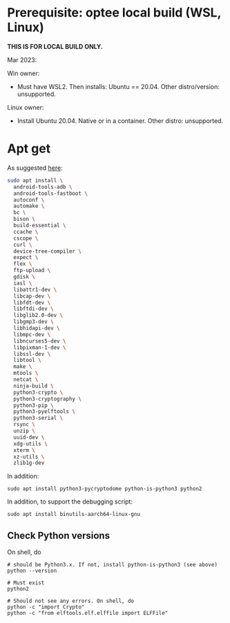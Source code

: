 # Prerequisite: optee local build (WSL, Linux)

**THIS IS FOR LOCAL BUILD ONLY.**

Mar 2023:

Win owner: 

* Must have WSL2. Then installs: Ubuntu == 20.04. Other distro/version: unsupported. 

Linux owner: 

* Install Ubuntu 20.04. Native or in a container. Other distro: unsupported. 

# Apt get

As suggested [here](https://optee.readthedocs.io/en/latest/building/prerequisites.html): 

```bash
sudo apt install \
  android-tools-adb \
  android-tools-fastboot \
  autoconf \
  automake \
  bc \
  bison \
  build-essential \
  ccache \
  cscope \
  curl \
  device-tree-compiler \
  expect \
  flex \
  ftp-upload \
  gdisk \
  iasl \
  libattr1-dev \
  libcap-dev \
  libfdt-dev \
  libftdi-dev \
  libglib2.0-dev \
  libgmp3-dev \
  libhidapi-dev \
  libmpc-dev \
  libncurses5-dev \
  libpixman-1-dev \
  libssl-dev \
  libtool \
  make \
  mtools \
  netcat \
  ninja-build \
  python3-crypto \
  python3-cryptography \
  python3-pip \
  python3-pyelftools \
  python3-serial \
  rsync \
  unzip \
  uuid-dev \
  xdg-utils \
  xterm \
  xz-utils \
  zlib1g-dev
```

In addition: 
```
sudo apt install python3-pycryptodome python-is-python3 python2
```

In addition, to support the debugging script: 

```
sudo apt install binutils-aarch64-linux-gnu
```

## Check Python versions 

On shell, do 

```
# should be Python3.x. If not, install python-is-python3 (see above)
python --version
```

```
# Must exist
python2 
```

```
# Should not see any errors. On shell, do 
python -c "import Crypto"
python -c "from elftools.elf.elffile import ELFFile"
```

